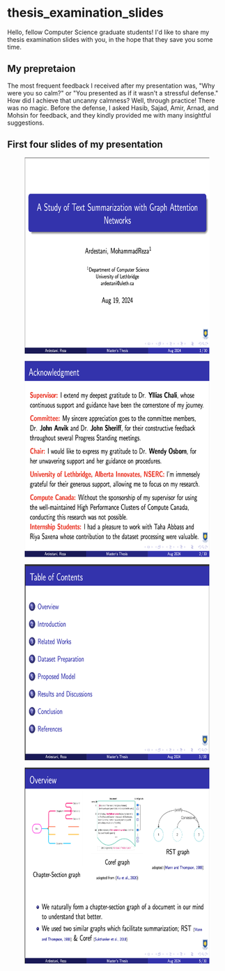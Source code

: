 # thesis_examination_slides
Hello, fellow Computer Science graduate students! I'd like to share my thesis examination slides with you, in the hope that they save you some time.

## My prepretaion
The most frequent feedback I received after my presentation was, "Why were you so calm?" or "You presented as if it wasn't a stressful defense." How did I achieve that uncanny calmness? Well, through practice! There was no magic. Before the defense, I asked Hasib, Sajad, Amir, Arnad, and Mohsin for feedback, and they kindly provided me with many insightful suggestions.


## First four slides of my presentation
<figure>
    <img src="./misc/1.png" width="750" height="450" alt="">
</figure>
<figure>
    <img src="./misc/2.png" width="750" height="450" alt="">
</figure>
<figure>
    <img src="./misc/3.png" width="750" height="450" alt="">
</figure>
<figure>
    <img src="./misc/4.png" width="750" height="450" alt="">
</figure>
<br>
<br>
